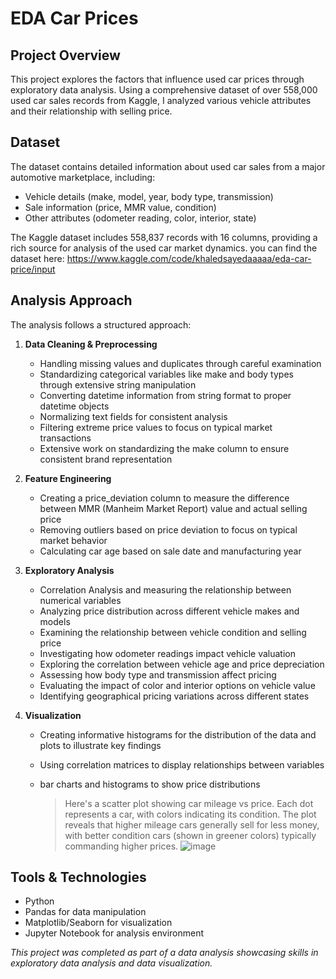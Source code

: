 # EDA Car Prices

## Project Overview
This project explores the factors that influence used car prices through exploratory data analysis. Using a comprehensive dataset of over 558,000 used car sales records from Kaggle, I analyzed various vehicle attributes and their relationship with selling price.

## Dataset
The dataset contains detailed information about used car sales from a major automotive marketplace, including:
- Vehicle details (make, model, year, body type, transmission)
- Sale information (price, MMR value, condition)
- Other attributes (odometer reading, color, interior, state)

The Kaggle dataset includes 558,837 records with 16 columns, providing a rich source for analysis of the used car market dynamics. you can find the dataset here: https://www.kaggle.com/code/khaledsayedaaaaa/eda-car-price/input

## Analysis Approach
The analysis follows a structured approach:

1. **Data Cleaning & Preprocessing**
   - Handling missing values and duplicates through careful examination
   - Standardizing categorical variables like make and body types through extensive string manipulation
   - Converting datetime information from string format to proper datetime objects
   - Normalizing text fields for consistent analysis
   - Filtering extreme price values to focus on typical market transactions
   - Extensive work on standardizing the make column to ensure consistent brand representation

2. **Feature Engineering**
   - Creating a price_deviation column to measure the difference between MMR (Manheim Market Report) value and actual selling price
   - Removing outliers based on price deviation to focus on typical market behavior
   - Calculating car age based on sale date and manufacturing year

3. **Exploratory Analysis**
   - Correlation Analysis and measuring the relationship between numerical variables
   - Analyzing price distribution across different vehicle makes and models
   - Examining the relationship between vehicle condition and selling price
   - Investigating how odometer readings impact vehicle valuation
   - Exploring the correlation between vehicle age and price depreciation
   - Assessing how body type and transmission affect pricing
   - Evaluating the impact of color and interior options on vehicle value
   - Identifying geographical pricing variations across different states

5. **Visualization**
   - Creating informative histograms for the distribution of the data and plots to illustrate key findings
   - Using correlation matrices to display relationships between variables
   - bar charts and histograms to show price distributions
  
     > Here's a scatter plot showing car mileage vs price. Each dot represents a car, with colors indicating its condition. The plot reveals that higher mileage cars generally sell for less money, with better condition cars (shown in greener colors) typically commanding higher prices.
     ![image](https://github.com/user-attachments/assets/4996e369-3095-4971-8fab-665aa266a6b9)


## Tools & Technologies
- Python
- Pandas for data manipulation
- Matplotlib/Seaborn for visualization
- Jupyter Notebook for analysis environment

*This project was completed as part of a data analysis showcasing skills in exploratory data analysis and data visualization.* 
